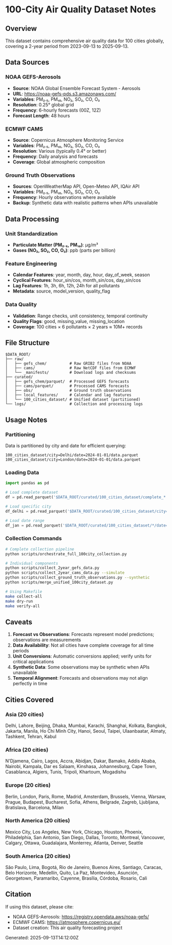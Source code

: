 # 100-City Air Quality Dataset Notes

## Overview
This dataset contains comprehensive air quality data for 100 cities globally, covering a 2-year period from 2023-09-13 to 2025-09-13.

## Data Sources

### NOAA GEFS-Aerosols
- **Source**: NOAA Global Ensemble Forecast System - Aerosols
- **URL**: https://noaa-gefs-pds.s3.amazonaws.com/
- **Variables**: PM₂.₅, PM₁₀, NO₂, SO₂, CO, O₃
- **Resolution**: 0.25° global grid
- **Frequency**: 6-hourly forecasts (00Z, 12Z)
- **Forecast Length**: 48 hours

### ECMWF CAMS
- **Source**: Copernicus Atmosphere Monitoring Service
- **Variables**: PM₂.₅, PM₁₀, NO₂, SO₂, CO, O₃
- **Resolution**: Various (typically 0.4° or better)
- **Frequency**: Daily analysis and forecasts
- **Coverage**: Global atmospheric composition

### Ground Truth Observations
- **Sources**: OpenWeatherMap API, Open-Meteo API, IQAir API
- **Variables**: PM₂.₅, PM₁₀, NO₂, SO₂, CO, O₃
- **Frequency**: Hourly observations where available
- **Backup**: Synthetic data with realistic patterns when APIs unavailable

## Data Processing

### Unit Standardization
- **Particulate Matter (PM₂.₅, PM₁₀)**: μg/m³
- **Gases (NO₂, SO₂, CO, O₃)**: ppb (parts per billion)

### Feature Engineering
- **Calendar Features**: year, month, day, hour, day_of_week, season
- **Cyclical Features**: hour_sin/cos, month_sin/cos, day_sin/cos
- **Lag Features**: 1h, 3h, 6h, 12h, 24h for all pollutants
- **Metadata**: source, model_version, quality_flag

### Data Quality
- **Validation**: Range checks, unit consistency, temporal continuity
- **Quality Flags**: good, missing_value, missing_location
- **Coverage**: 100 cities × 6 pollutants × 2 years ≈ 10M+ records

## File Structure
```
$DATA_ROOT/
├── raw/
│   ├── gefs_chem/          # Raw GRIB2 files from NOAA
│   ├── cams/               # Raw NetCDF files from ECMWF
│   └── _manifests/         # Download logs and checksums
├── curated/
│   ├── gefs_chem/parquet/  # Processed GEFS forecasts
│   ├── cams/parquet/       # Processed CAMS forecasts
│   ├── obs/                # Ground truth observations
│   ├── local_features/     # Calendar and lag features
│   └── 100_cities_dataset/ # Unified dataset (partitioned)
└── logs/                   # Collection and processing logs
```

## Usage Notes

### Partitioning
Data is partitioned by city and date for efficient querying:
```
100_cities_dataset/city=Delhi/date=2024-01-01/data.parquet
100_cities_dataset/city=London/date=2024-01-01/data.parquet
```

### Loading Data
```python
import pandas as pd

# Load complete dataset
df = pd.read_parquet('$DATA_ROOT/curated/100_cities_dataset/complete_*.parquet')

# Load specific city
df_delhi = pd.read_parquet('$DATA_ROOT/curated/100_cities_dataset/city=Delhi/')

# Load date range
df_jan = pd.read_parquet('$DATA_ROOT/curated/100_cities_dataset/*/date=2024-01-*/')
```

### Collection Commands
```bash
# Complete collection pipeline
python scripts/orchestrate_full_100city_collection.py

# Individual components
python scripts/collect_2year_gefs_data.py
python scripts/collect_2year_cams_data.py --simulate
python scripts/collect_ground_truth_observations.py --synthetic
python scripts/merge_unified_100city_dataset.py

# Using Makefile
make collect-all
make dry-run
make verify-all
```

## Caveats
1. **Forecast vs Observations**: Forecasts represent model predictions; observations are measurements
2. **Data Availability**: Not all cities have complete coverage for all time periods
3. **Unit Conversions**: Automatic conversions applied; verify units for critical applications
4. **Synthetic Data**: Some observations may be synthetic when APIs unavailable
5. **Temporal Alignment**: Forecasts and observations may not align perfectly in time

## Cities Covered

### Asia (20 cities)
Delhi, Lahore, Beijing, Dhaka, Mumbai, Karachi, Shanghai, Kolkata, Bangkok, Jakarta, Manila, Ho Chi Minh City, Hanoi, Seoul, Taipei, Ulaanbaatar, Almaty, Tashkent, Tehran, Kabul

### Africa (20 cities)
N'Djamena, Cairo, Lagos, Accra, Abidjan, Dakar, Bamako, Addis Ababa, Nairobi, Kampala, Dar es Salaam, Kinshasa, Johannesburg, Cape Town, Casablanca, Algiers, Tunis, Tripoli, Khartoum, Mogadishu

### Europe (20 cities)
Berlin, London, Paris, Rome, Madrid, Amsterdam, Brussels, Vienna, Warsaw, Prague, Budapest, Bucharest, Sofia, Athens, Belgrade, Zagreb, Ljubljana, Bratislava, Barcelona, Milan

### North America (20 cities)
Mexico City, Los Angeles, New York, Chicago, Houston, Phoenix, Philadelphia, San Antonio, San Diego, Dallas, Toronto, Montreal, Vancouver, Calgary, Ottawa, Guadalajara, Monterrey, Atlanta, Denver, Seattle

### South America (20 cities)
São Paulo, Lima, Bogotá, Rio de Janeiro, Buenos Aires, Santiago, Caracas, Belo Horizonte, Medellín, Quito, La Paz, Montevideo, Asunción, Georgetown, Paramaribo, Cayenne, Brasília, Córdoba, Rosario, Cali

## Citation
If using this dataset, please cite:
- NOAA GEFS-Aerosols: https://registry.opendata.aws/noaa-gefs/
- ECMWF CAMS: https://atmosphere.copernicus.eu/
- Dataset creation: This air quality forecasting project

Generated: 2025-09-13T14:12:00Z
